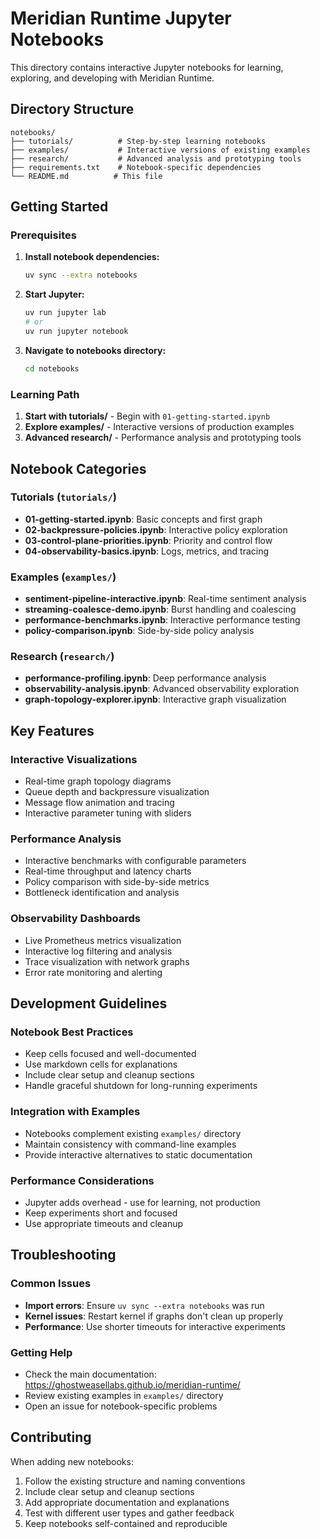 # Meridian Runtime Jupyter Notebooks

This directory contains interactive Jupyter notebooks for learning, exploring, and developing with Meridian Runtime.

## Directory Structure

```
notebooks/
├── tutorials/          # Step-by-step learning notebooks
├── examples/           # Interactive versions of existing examples
├── research/           # Advanced analysis and prototyping tools
├── requirements.txt    # Notebook-specific dependencies
└── README.md          # This file
```

## Getting Started

### Prerequisites

1. **Install notebook dependencies:**
   ```bash
   uv sync --extra notebooks
   ```

2. **Start Jupyter:**
   ```bash
   uv run jupyter lab
   # or
   uv run jupyter notebook
   ```

3. **Navigate to notebooks directory:**
   ```bash
   cd notebooks
   ```

### Learning Path

1. **Start with tutorials/** - Begin with `01-getting-started.ipynb`
2. **Explore examples/** - Interactive versions of production examples
3. **Advanced research/** - Performance analysis and prototyping tools

## Notebook Categories

### Tutorials (`tutorials/`)
- **01-getting-started.ipynb**: Basic concepts and first graph
- **02-backpressure-policies.ipynb**: Interactive policy exploration
- **03-control-plane-priorities.ipynb**: Priority and control flow
- **04-observability-basics.ipynb**: Logs, metrics, and tracing

### Examples (`examples/`)
- **sentiment-pipeline-interactive.ipynb**: Real-time sentiment analysis
- **streaming-coalesce-demo.ipynb**: Burst handling and coalescing
- **performance-benchmarks.ipynb**: Interactive performance testing
- **policy-comparison.ipynb**: Side-by-side policy analysis

### Research (`research/`)
- **performance-profiling.ipynb**: Deep performance analysis
- **observability-analysis.ipynb**: Advanced observability exploration
- **graph-topology-explorer.ipynb**: Interactive graph visualization

## Key Features

### Interactive Visualizations
- Real-time graph topology diagrams
- Queue depth and backpressure visualization
- Message flow animation and tracing
- Interactive parameter tuning with sliders

### Performance Analysis
- Interactive benchmarks with configurable parameters
- Real-time throughput and latency charts
- Policy comparison with side-by-side metrics
- Bottleneck identification and analysis

### Observability Dashboards
- Live Prometheus metrics visualization
- Interactive log filtering and analysis
- Trace visualization with network graphs
- Error rate monitoring and alerting

## Development Guidelines

### Notebook Best Practices
- Keep cells focused and well-documented
- Use markdown cells for explanations
- Include clear setup and cleanup sections
- Handle graceful shutdown for long-running experiments

### Integration with Examples
- Notebooks complement existing `examples/` directory
- Maintain consistency with command-line examples
- Provide interactive alternatives to static documentation

### Performance Considerations
- Jupyter adds overhead - use for learning, not production
- Keep experiments short and focused
- Use appropriate timeouts and cleanup

## Troubleshooting

### Common Issues
- **Import errors**: Ensure `uv sync --extra notebooks` was run
- **Kernel issues**: Restart kernel if graphs don't clean up properly
- **Performance**: Use shorter timeouts for interactive experiments

### Getting Help
- Check the main documentation: https://ghostweasellabs.github.io/meridian-runtime/
- Review existing examples in `examples/` directory
- Open an issue for notebook-specific problems

## Contributing

When adding new notebooks:
1. Follow the existing structure and naming conventions
2. Include clear setup and cleanup sections
3. Add appropriate documentation and explanations
4. Test with different user types and gather feedback
5. Keep notebooks self-contained and reproducible

